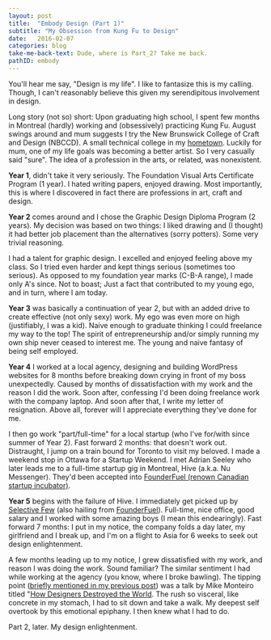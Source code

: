 ```yaml
---
layout: post
title:  "Embody Design (Part 1)"
subtitle: "My Obsession from Kung Fu to Design"
date:   2016-02-07
categories: blog
take-me-back-text: Dude, where is Part_2? Take me back.
pathID: embody
---
```


You'll hear me say, "Design is my life". I like to fantasize this is my calling. Though, I can't reasonably believe this given my serendipitous involvement in design.

Long story (not so) short: Upon graduating high school, I spent few months in Montreal (hardly) working and (obsessively) practicing Kung Fu. August swings around and mum suggests I try the New Brunswick College of Craft and Design (NBCCD). A small technical college in my <a href="https://en.wikipedia.org/wiki/Fredericton" target="_blank">hometown</a>. Luckily for mum, one of my life goals was becoming a better artist. So I very casually said "sure". The idea of a profession in the arts, or related, was nonexistent.

<b>Year 1</b>, didn't take it very seriously. The Foundation Visual Arts Certificate Program (1 year). I hated writing papers, enjoyed drawing. Most importantly, this is where I discovered in fact there are professions in art, craft and design.

<b>Year 2</b> comes around and I chose the Graphic Design Diploma Program (2 years). My decision was based on two things: I liked drawing and (I thought) it had better job placement than the alternatives (sorry potters). Some very trivial reasoning.

I had a talent for graphic design. I excelled and enjoyed feeling above my class. So I tried even harder and kept things serious (sometimes too serious). As opposed to my foundation year marks (C-B-A range), I made only A's since. Not to boast; Just a fact that contributed to my young ego, and in turn, where I am today.

<b>Year 3</b> was basically a continuation of year 2, but with an added drive to create effective (not only sexy) work. My ego was even more on high (justifiably, I was a kid). Naive enough to graduate thinking I could freelance my way to the top! The spirit of entrepreneurship and/or simply running my own ship never ceased to interest me. The young and naive fantasy of being self employed.

<b>Year 4</b> I worked at a local agency, designing and building WordPress websites for 8 months before breaking down crying in front of my boss unexpectedly. Caused by months of dissatisfaction with my work and the reason I did the work. Soon after, confessing I'd been doing freelance work with the company laptop. And soon after that, I write my letter of resignation. Above all, forever will I appreciate everything they've done for me.

I then go work "part/full-time" for a local startup (who I've for/with since summer of Year 2). Fast forward 2 months: that doesn't work out. Distraught, I jump on a train bound for Toronto to visit my beloved. I made a weekend stop in Ottawa for a Startup Weekend. I met Adrian Seeley who later leads me to a full-time startup gig in Montreal, Hive (a.k.a. Nu Messenger). They'd been accepted into <a href="http://founderfuel.com/en/" target="_blank">FounderFuel (renown Canadian startup incubator)</a>.

<b>Year 5</b> begins with the failure of Hive. I immediately get picked up by <a href="https://www.selectivefew.com/" target="_blank">Selective Few</a> (also hailing from <a href="http://founderfuel.com/en/" target="_blank">FounderFuel</a>). Full-time, nice office, good salary and I worked with some amazing boys (I mean this endearingly). Fast forward 7 months: I put in my notice, the company folds a day later, my girlfriend and I break up, and I'm on a flight to Asia for 6 weeks to seek out design enlightenment.

A few months leading up to my notice, I grew dissatisfied with my work, and reason I was doing the work. Sound familiar? The similar sentiment I had while working at the agency (you know, where I broke bawling). The tipping point (<a href="http://rurkadesign.com/blog/blog/2016/01/31/two-designers.html">briefly mentioned in my previous post</a>) was a talk by Mike Monteiro titled "<a href="https://www.youtube.com/watch?v=J0ucEt-La9w" target="_blank">How Designers Destroyed the World</a>. The rush so visceral, like concrete in my stomach, I had to sit down and take a walk. My deepest self overtook by this emotional epiphany. I then knew what I had to do.

Part 2, later. My design enlightenment.
